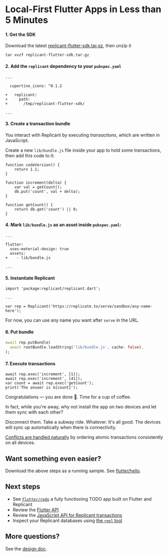 # Local-First Flutter Apps in Less than 5 Minutes

#### 1. Get the SDK

Download the latest [replicant-flutter-sdk.tar.gz](https://github.com/rocicorp/replicant-sdk-flutter/releases/latest/download/replicant-flutter-sdk.tar.gz), then unzip it

```
tar xvzf replicant-flutter-sdk.tar.gz
```

#### 2. Add the `replicant` dependency to your `pubspec.yaml`

```
...

  cupertino_icons: ^0.1.2

+   replicant:
+     path:
+       /tmp/replicant-flutter-sdk/

...
```

#### 3. Create a transaction bundle

You interact with Replicant by executing _transactions_, which are written in JavaScript.

Create a new `lib/bundle.js` file inside your app to hold some transactions, then add this code to it:

```
function codeVersion() {
    return 1.1;
}

function increment(delta) {
    var val = getCount();
    db.put('count', val + delta);
}

function getCount() {
    return db.get('count') || 0;
}
```

#### 4. Mark `lib/bundle.js` as an asset inside `pubspec.yaml`:

```
...

flutter:
  uses-material-design: true
  assets:
+    - lib/bundle.js

...
```

#### 5. Instantiate Replicant

```
import 'package:replicant/replicant.dart';

...

var rep = Replicant('https://replicate.to/serve/sandbox/any-name-here');
```

For now, you can use any name you want after `serve` in the URL.

#### 6. Put bundle

```dart
await rep.putBundle(
  await rootBundle.loadString('lib/bundle.js', cache: false),
);
```

#### 7. Execute transactions

```
await rep.exec('increment', [1]);
await rep.exec('increment', [41]);
var count = await rep.exec('getCount');
print('The answer is ${count}');
```

Congratulations — you are done 🎉. Time for a cup of coffee.

In fact, while you're away, why not install the app on two devices and let them sync with each other?

Disconnect them. Take a subway ride. Whatever. It's all good. The devices will sync up automatically when there is connectivity.

[Conflicts are handled naturally](https://github.com/aboodman/replicant/blob/master/README.md#conflicts) by ordering atomic transactions consistently on all devices.

## Want something even easier?

Download the above steps as a running sample. See [flutter/hello](../samples/flutter/hello).

## Next steps

- See [`flutter/redo`](../samples/flutter/redo) a fully functioning TODO app built on Flutter and Replicant
- Review the [Flutter API](https://replicate.to/doc/flutter/)
- Review the [JavaScript API for Replicant transactions](transaction-api.md)
- Inspect your Replicant databases using [the `repl` tool](cli.md)

## More questions?

See the [design doc](../README.md).
